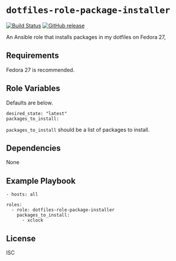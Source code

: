 # `dotfiles-role-package-installer`

[![Build Status](https://travis-ci.org/thecjharries/dotfiles-role-package-installer.svg?branch=master)](https://travis-ci.org/thecjharries/dotfiles-role-package-installer)
[![GitHub release](https://img.shields.io/github/release/thecjharries/dotfiles-role-package-installer.svg)](https://github.com/thecjharries/dotfiles-role-package-installer)

An Ansible role that installs packages in my dotfiles on Fedora 27,

## Requirements

Fedora 27 is recommended.

## Role Variables

Defaults are below.

    desired_state: "latest"
    packages_to_install:

`packages_to_install` should be a list of packages to install.

## Dependencies

None

## Example Playbook

    - hosts: all

    roles:
      - role: dotfiles-role-package-installer
        packages_to_install:
          - xclock

## License

ISC
